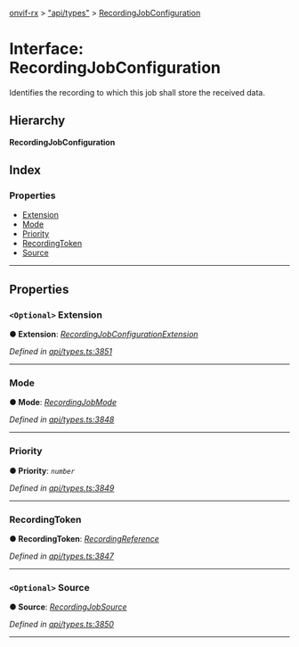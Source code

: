 [onvif-rx](../README.md) > ["api/types"](../modules/_api_types_.md) > [RecordingJobConfiguration](../interfaces/_api_types_.recordingjobconfiguration.md)

# Interface: RecordingJobConfiguration

Identifies the recording to which this job shall store the received data.

## Hierarchy

**RecordingJobConfiguration**

## Index

### Properties

* [Extension](_api_types_.recordingjobconfiguration.md#extension)
* [Mode](_api_types_.recordingjobconfiguration.md#mode)
* [Priority](_api_types_.recordingjobconfiguration.md#priority)
* [RecordingToken](_api_types_.recordingjobconfiguration.md#recordingtoken)
* [Source](_api_types_.recordingjobconfiguration.md#source)

---

## Properties

<a id="extension"></a>

### `<Optional>` Extension

**● Extension**: *[RecordingJobConfigurationExtension](_api_types_.recordingjobconfigurationextension.md)*

*Defined in [api/types.ts:3851](https://github.com/patrickmichalina/onvif-rx/blob/f117e44/src/api/types.ts#L3851)*

___
<a id="mode"></a>

###  Mode

**● Mode**: *[RecordingJobMode](../modules/_api_types_.md#recordingjobmode)*

*Defined in [api/types.ts:3848](https://github.com/patrickmichalina/onvif-rx/blob/f117e44/src/api/types.ts#L3848)*

___
<a id="priority"></a>

###  Priority

**● Priority**: *`number`*

*Defined in [api/types.ts:3849](https://github.com/patrickmichalina/onvif-rx/blob/f117e44/src/api/types.ts#L3849)*

___
<a id="recordingtoken"></a>

###  RecordingToken

**● RecordingToken**: *[RecordingReference](../modules/_api_types_.md#recordingreference)*

*Defined in [api/types.ts:3847](https://github.com/patrickmichalina/onvif-rx/blob/f117e44/src/api/types.ts#L3847)*

___
<a id="source"></a>

### `<Optional>` Source

**● Source**: *[RecordingJobSource](_api_types_.recordingjobsource.md)*

*Defined in [api/types.ts:3850](https://github.com/patrickmichalina/onvif-rx/blob/f117e44/src/api/types.ts#L3850)*

___

